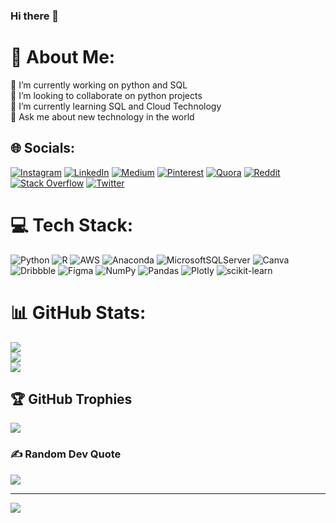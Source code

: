 ### Hi there 👋


# 💫 About Me:
🔭 I’m currently working on python and SQL<br>👯 I’m looking to collaborate on python projects<br>🌱 I’m currently learning SQL and Cloud Technology <br>💬 Ask me about new technology in the world <br>


## 🌐 Socials:
[![Instagram](https://img.shields.io/badge/Instagram-%23E4405F.svg?logo=Instagram&logoColor=white)](https://instagram.com/https://www.instagram.com/l_e_g_e_n_d_.4/) [![LinkedIn](https://img.shields.io/badge/LinkedIn-%230077B5.svg?logo=linkedin&logoColor=white)](https://linkedin.com/in/https://www.linkedin.com/in/jeel-paradava-74b1a1112/) [![Medium](https://img.shields.io/badge/Medium-12100E?logo=medium&logoColor=white)](https://medium.com/@https://medium.com/@jeelparadava503) [![Pinterest](https://img.shields.io/badge/Pinterest-%23E60023.svg?logo=Pinterest&logoColor=white)](https://pinterest.com/https://www.pinterest.ca/jeelparadava/) [![Quora](https://img.shields.io/badge/Quora-%23B92B27.svg?logo=Quora&logoColor=white)](https://quora.com/profile/https://www.quora.com/profile/Jeel-Paradava-1) [![Reddit](https://img.shields.io/badge/Reddit-%23FF4500.svg?logo=Reddit&logoColor=white)](https://reddit.com/user/https://www.reddit.com/user/SensitiveStick7798) [![Stack Overflow](https://img.shields.io/badge/-Stackoverflow-FE7A16?logo=stack-overflow&logoColor=white)](https://stackoverflow.com/users/20831081) [![Twitter](https://img.shields.io/badge/Twitter-%231DA1F2.svg?logo=Twitter&logoColor=white)](https://twitter.com/https://twitter.com/JParadava) 

# 💻 Tech Stack:
![Python](https://img.shields.io/badge/python-3670A0?style=for-the-badge&logo=python&logoColor=ffdd54) ![R](https://img.shields.io/badge/r-%23276DC3.svg?style=for-the-badge&logo=r&logoColor=white) ![AWS](https://img.shields.io/badge/AWS-%23FF9900.svg?style=for-the-badge&logo=amazon-aws&logoColor=white) ![Anaconda](https://img.shields.io/badge/Anaconda-%2344A833.svg?style=for-the-badge&logo=anaconda&logoColor=white) ![MicrosoftSQLServer](https://img.shields.io/badge/Microsoft%20SQL%20Sever-CC2927?style=for-the-badge&logo=microsoft%20sql%20server&logoColor=white) ![Canva](https://img.shields.io/badge/Canva-%2300C4CC.svg?style=for-the-badge&logo=Canva&logoColor=white) ![Dribbble](https://img.shields.io/badge/Dribbble-EA4C89?style=for-the-badge&logo=dribbble&logoColor=white) 	![Figma](https://img.shields.io/badge/figma-%23F24E1E.svg?style=for-the-badge&logo=figma&logoColor=white) ![NumPy](https://img.shields.io/badge/numpy-%23013243.svg?style=for-the-badge&logo=numpy&logoColor=white) ![Pandas](https://img.shields.io/badge/pandas-%23150458.svg?style=for-the-badge&logo=pandas&logoColor=white) ![Plotly](https://img.shields.io/badge/Plotly-%233F4F75.svg?style=for-the-badge&logo=plotly&logoColor=white) ![scikit-learn](https://img.shields.io/badge/scikit--learn-%23F7931E.svg?style=for-the-badge&logo=scikit-learn&logoColor=white)
# 📊 GitHub Stats:
![](https://github-readme-stats.vercel.app/api?username=addy143-maker&theme=yeblu&hide_border=true&include_all_commits=true&count_private=true)<br/>
![](https://github-readme-streak-stats.herokuapp.com/?user=addy143-maker&theme=yeblu&hide_border=true)<br/>
![](https://github-readme-stats.vercel.app/api/top-langs/?username=addy143-maker&theme=yeblu&hide_border=true&include_all_commits=true&count_private=true&layout=compact)

## 🏆 GitHub Trophies
![](https://github-profile-trophy.vercel.app/?username=addy143-maker&theme=matrix&no-frame=true&no-bg=true&margin-w=4)

### ✍️ Random Dev Quote
![](https://quotes-github-readme.vercel.app/api?type=vetical&theme=gruvbox)


---
[![](https://visitcount.itsvg.in/api?id=addy&label=Profile%20Views&color=12&pretty=true)](https://visitcount.itsvg.in)


